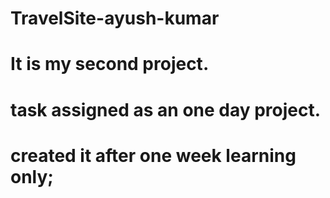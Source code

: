 # TravelSite-ayush-kumar
# It is my second project.
# task assigned as an one day project.
# created it after one week learning only;